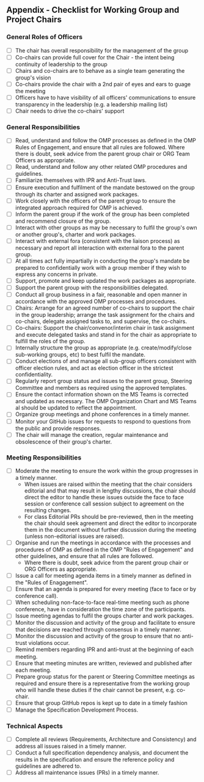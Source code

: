 ## Appendix - Checklist for Working Group and Project Chairs

### General Roles of Officers

- [ ] The chair has overall responsibility for the management of the group
- [ ] Co-chairs can provide full cover for the Chair - the intent being continuity of leadership to the group
- [ ] Chairs and co-chairs are to behave as a single team generating the group's vision
- [ ] Co-chairs provide the chair with a 2nd pair of eyes and ears to guage the meeting
- [ ] Officers have to have visibility of all officers' communications to ensure transparency in the leadership 
(e.g. a leadership mailing list)
- [ ] Chair needs to drive the co-chairs' support

### General Responsibilities

- [ ] Read, understand and follow the OMP processes as defined in the OMP Rules of Engagement, and ensure that all rules are 
followed. Where there is doubt, seek advice from the parent group chair or ORG Team Officers as appropriate.
- [ ] Read, understand and follow any other related OMP procedures and guidelines.
- [ ] Familiarize themselves with IPR and Anti-Trust laws.
- [ ] Ensure execution and fulfilment of the mandate bestowed on the group through its charter and assigned work packages.
- [ ] Work closely with the officers of the parent group to ensure the integrated approach required for OMP is achieved. 
- [ ] Inform the parent group if the work of the group has been completed and recommend closure of the group.
- [ ] Interact with other groups as may be necessary to fulfil the group's own or another group's, charter and work packages.
- [ ] Interact with external fora (consistent with the liaison process) as necessary and report all interaction with external fora to the parent group. 
- [ ] At all times act fully impartially in conducting the group's mandate be prepared to confidentially work with a group member if they wish to express any concerns in private.
- [ ] Support, promote and keep updated the work packages as appropriate.
- [ ] Support the parent group with the responsibilities delegated. 
- [ ] Conduct all group business in a fair, reasonable and open manner in accordance with the approved OMP processes and procedures. 
- [ ] Chairs: Arrange for an agreed number of co-chairs to support the chair in the group leadership; arrange the task assignment for the chairs and co-chairs, delegate assigned tasks to, and supervise, the co-chairs. 
- [ ] Co-chairs: Support the chair/convenor/interim chair in task assignment and execute delegated tasks and stand in for the chair as appropriate to fulfill the roles of the group. 
- [ ] Internally structure the group as appropriate (e.g. create/modify/close sub-working groups, etc) to best fulfil the mandate. 
- [ ] Conduct elections of and manage all sub-group officers consistent with officer election rules, and act as election officer in the strictest confidentiality. 
- [ ] Regularly report group status and issues to the parent group, Steering Committee and members as required using the approved templates.
- [ ] Ensure the contact information shown on the MS Teams is corrected and updated as necessary. The OMP Organization Chart and MS Teams al should be updated to reflect the appointment.  
- [ ] Organize group meetings and phone conferences in a timely manner.
- [ ] Monitor your GitHub issues for requests to respond to questions from the public and provide responses.
- [ ] The chair will manage the creation, regular maintenance and obsolescence of their group's charter.

### Meeting Responsibilities

- [ ] Moderate the meeting to ensure the work within the group progresses in a timely manner. 
   * When issues are raised within the meeting that the chair considers editorial and that may result in lengthy discussions, the chair should direct the editor to handle these issues outside the face to face session or conference call session subject to agreement on the resulting changes. 
   * For class Editorial PRs should be pre-reviewed, then in the meeting the chair should  seek agreement and  direct the editor to incorporate them in the document  without further discussion during the meeting (unless non-editorial issues are raised). 
- [ ] Organise and run the meetings in accordance with the processes and procedures of OMP as defined in the OMP "Rules of Engagement" and other guidelines, and ensure that all rules are followed. 
   * Where there is doubt, seek advice from the parent group chair or ORG Officers as appropriate.
- [ ] Issue a call for meeting agenda items in a timely manner as defined in the "Rules of Enagagement".
- [ ] Ensure that an agenda is prepared for every meeting (face to face or by conference call).
- [ ] When scheduling non-face-to-face real-time meeting such as phone conference, have in consideration the time zone of the participants.
- [ ] Issue meeting agendas to fulfil the groups charter and work packages.
- [ ] Monitor the discussion and activity of the group and facilitate to ensure that decisions are reached through consensus in a timely manner.
- [ ] Monitor the discussion and activity of the group to ensure that no anti-trust violations occur.
- [ ] Remind members regarding IPR and anti-trust at the beginning of each meeting.
- [ ] Ensure that meeting minutes are written, reviewed and published after each meeting.
- [ ] Prepare group status for the parent or Steering Committee meetings as required and ensure there is a representative from the working group who will handle these duties if the chair cannot be present, e.g. co-chair.
- [ ] Ensure that group GitHub repos is kept up to date in a timely fashion
- [ ] Manage the Specification Development Process.

### Technical Aspects

- [ ] Complete all reviews (Requirements, Architecture and Consistency) and address all issues raised in a timely manner.
- [ ] Conduct a full specification dependency analysis, and document the results in the specification and ensure the reference policy and guidelines are adhered to.
- [ ] Address all maintenance issues (PRs) in a timely manner.
